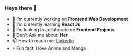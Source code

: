 ### Heya there 👋

- 🔭 I’m currently working on **Frontend Web Development**
- 🌱 I’m currently learning **React Js**
- 👯 I’m looking to collaborate on **Frontend Projects**
- 💬 Don't Ask me about: **Her**
- 📫 How to reach me: [LinkedIn](https://www.linkedin.com/in/shahzaman-abbasi/)
- ⚡ Fun fact: I love Anime and Manga

